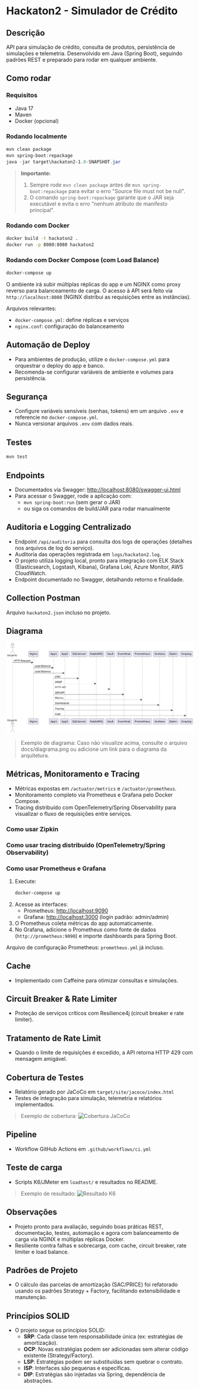 # Hackaton2 - Simulador de Crédito

## Descrição
API para simulação de crédito, consulta de produtos, persistência de simulações e telemetria. Desenvolvido em Java (Spring Boot), seguindo padrões REST e preparado para rodar em qualquer ambiente.

## Como rodar

### Requisitos
- Java 17
- Maven
- Docker (opcional)

### Rodando localmente
```powershell
mvn clean package
mvn spring-boot:repackage
java -jar target\hackaton2-1.0-SNAPSHOT.jar
```

> **Importante:**
> 1. Sempre rode `mvn clean package` antes de `mvn spring-boot:repackage` para evitar o erro "Source file must not be null".
> 2. O comando `spring-boot:repackage` garante que o JAR seja executável e evita o erro "nenhum atributo de manifesto principal".

### Rodando com Docker
```bash
docker build -t hackaton2 .
docker run -p 8080:8080 hackaton2
```


### Rodando com Docker Compose (com Load Balance)
```powershell
docker-compose up
```
O ambiente irá subir múltiplas réplicas do app e um NGINX como proxy reverso para balanceamento de carga.
O acesso à API será feito via `http://localhost:8080` (NGINX distribui as requisições entre as instâncias).

Arquivos relevantes:
- `docker-compose.yml`: define réplicas e serviços
- `nginx.conf`: configuração do balanceamento

## Automação de Deploy
- Para ambientes de produção, utilize o `docker-compose.yml` para orquestrar o deploy do app e banco.
- Recomenda-se configurar variáveis de ambiente e volumes para persistência.

## Segurança
- Configure variáveis sensíveis (senhas, tokens) em um arquivo `.env` e referencie no `docker-compose.yml`.
- Nunca versionar arquivos `.env` com dados reais.

## Testes
```bash
mvn test
```

## Endpoints
- Documentados via Swagger: [http://localhost:8080/swagger-ui.html](http://localhost:8080/swagger-ui.html)
- Para acessar o Swagger, rode a aplicação com:
	- `mvn spring-boot:run` (sem gerar o JAR)
	- ou siga os comandos de build/JAR para rodar manualmente



## Auditoria e Logging Centralizado
- Endpoint `/api/auditoria` para consulta dos logs de operações (detalhes nos arquivos de log do serviço).
- Auditoria das operações registrada em `logs/hackaton2.log`.
- O projeto utiliza logging local, pronto para integração com ELK Stack (Elasticsearch, Logstash, Kibana), Grafana Loki, Azure Monitor, AWS CloudWatch.
- Endpoint documentado no Swagger, detalhando retorno e finalidade.

## Collection Postman
Arquivo `hackaton2.json` incluso no projeto.

## Diagrama
![Diagrama](docs/diagrama.png)

> Exemplo de diagrama: Caso não visualize acima, consulte o arquivo docs/diagrama.png ou adicione um link para o diagrama da arquitetura.



## Métricas, Monitoramento e Tracing
- Métricas expostas em `/actuator/metrics` e `/actuator/prometheus`.
- Monitoramento completo via Prometheus e Grafana pelo Docker Compose.
- Tracing distribuído com OpenTelemetry/Spring Observability para visualizar o fluxo de requisições entre serviços.

### Como usar Zipkin
### Como usar tracing distribuído (OpenTelemetry/Spring Observability)


### Como usar Prometheus e Grafana
1. Execute:
	```powershell
	docker-compose up
	```
2. Acesse as interfaces:
	- Prometheus: [http://localhost:9090](http://localhost:9090)
	- Grafana: [http://localhost:3000](http://localhost:3000) (login padrão: admin/admin)
3. O Prometheus coleta métricas do app automaticamente.
4. No Grafana, adicione o Prometheus como fonte de dados (`http://prometheus:9090`) e importe dashboards para Spring Boot.

Arquivo de configuração Prometheus: `prometheus.yml` já incluso.

## Cache
- Implementado com Caffeine para otimizar consultas e simulações.

## Circuit Breaker & Rate Limiter
- Proteção de serviços críticos com Resilience4j (circuit breaker e rate limiter).

## Tratamento de Rate Limit
- Quando o limite de requisições é excedido, a API retorna HTTP 429 com mensagem amigável.

## Cobertura de Testes
- Relatório gerado por JaCoCo em `target/site/jacoco/index.html`
- Testes de integração para simulação, telemetria e relatórios implementados.

> Exemplo de cobertura:
> ![Cobertura JaCoCo](docs/jacoco-example.png)

## Pipeline
- Workflow GitHub Actions em `.github/workflows/ci.yml`

## Teste de carga
- Scripts K6/JMeter em `loadtest/` e resultados no README.

> Exemplo de resultado:
> ![Resultado K6](docs/k6-result.png)


## Observações
- Projeto pronto para avaliação, seguindo boas práticas REST, documentação, testes, automação e agora com balanceamento de carga via NGINX e múltiplas réplicas Docker.
- Resiliente contra falhas e sobrecarga, com cache, circuit breaker, rate limiter e load balance.

## Padrões de Projeto
- O cálculo das parcelas de amortização (SAC/PRICE) foi refatorado usando os padrões Strategy + Factory, facilitando extensibilidade e manutenção.

## Princípios SOLID
- O projeto segue os princípios SOLID:
	- **SRP**: Cada classe tem responsabilidade única (ex: estratégias de amortização).
	- **OCP**: Novas estratégias podem ser adicionadas sem alterar código existente (Strategy/Factory).
	- **LSP**: Estratégias podem ser substituídas sem quebrar o contrato.
	- **ISP**: Interfaces são pequenas e específicas.
	- **DIP**: Estratégias são injetadas via Spring, dependência de abstrações.
